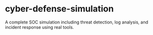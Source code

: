 # cyber-defense-simulation
A complete SOC simulation including threat detection, log analysis, and incident response using real tools.

